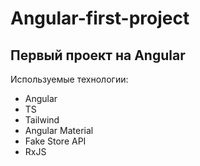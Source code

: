 # Angular-first-project
## Первый проект на Angular
Используемые технологии:
* Angular
* TS
* Tailwind
* Angular Material
* Fake Store API
* RxJS
